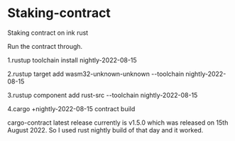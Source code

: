 # Staking-contract
Staking contract on ink rust


Run the contract through.

1.rustup toolchain install nightly-2022-08-15

2.rustup target add wasm32-unknown-unknown --toolchain nightly-2022-08-15

3.rustup component add rust-src --toolchain nightly-2022-08-15

4.cargo +nightly-2022-08-15 contract build


cargo-contract latest release currently is v1.5.0 which was released on 15th August 2022. So I used rust nightly build of that day and it worked.
